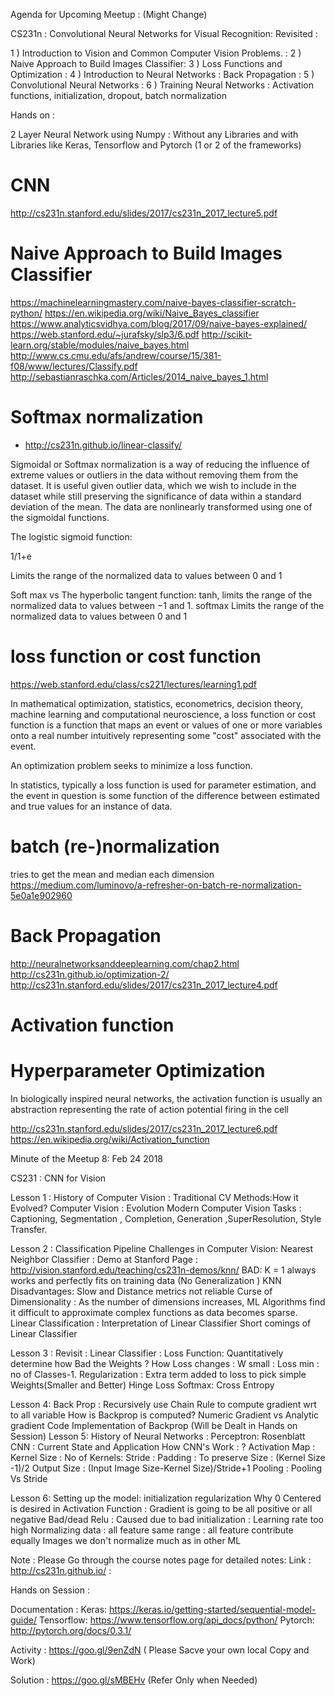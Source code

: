 Agenda for Upcoming Meetup :  (Might Change)

CS231n : Convolutional Neural Networks for Visual Recognition: Revisited :

1 ) Introduction to Vision and Common Computer Vision Problems. :
2 ) Naive Approach to Build Images Classifier:
3 ) Loss Functions and Optimization : 
4 ) Introduction to Neural Networks : Back Propagation : 
5 ) Convolutional Neural Networks : 
6 ) Training Neural Networks : Activation functions, initialization, dropout, batch normalization

Hands on :

2 Layer Neural Network using Numpy : Without any Libraries and with Libraries like Keras, Tensorflow and Pytorch
(1 or 2 of the frameworks)
# CNN 

http://cs231n.stanford.edu/slides/2017/cs231n_2017_lecture5.pdf

# Naive Approach to Build Images Classifier
https://machinelearningmastery.com/naive-bayes-classifier-scratch-python/
https://en.wikipedia.org/wiki/Naive_Bayes_classifier
https://www.analyticsvidhya.com/blog/2017/09/naive-bayes-explained/
https://web.stanford.edu/~jurafsky/slp3/6.pdf
http://scikit-learn.org/stable/modules/naive_bayes.html
http://www.cs.cmu.edu/afs/andrew/course/15/381-f08/www/lectures/Classify.pdf
http://sebastianraschka.com/Articles/2014_naive_bayes_1.html


# Softmax normalization
* http://cs231n.github.io/linear-classify/

Sigmoidal or Softmax normalization is a way of reducing the influence of extreme values or outliers in the data without removing them from the dataset. It is useful given outlier data, which we wish to include in the dataset while still preserving the significance of data within a standard deviation of the mean. The data are nonlinearly transformed using one of the sigmoidal functions.

The logistic sigmoid function:

1/1+e

Limits the range of the normalized data to values between 0 and 1

 Soft max vs The hyperbolic tangent function:
tanh, limits the range of the normalized data to values between −1 and 1.
softmax Limits the range of the normalized data to values between 0 and 1

# loss function or cost function
https://web.stanford.edu/class/cs221/lectures/learning1.pdf

In mathematical optimization, statistics, econometrics, decision theory, machine learning and computational neuroscience, a loss function or cost function is a function that maps an event or values of one or more variables onto a real number intuitively representing some "cost" associated with the event.

An optimization problem seeks to minimize a loss function.

In statistics, typically a loss function is used for parameter estimation, and the event in question is some function of the difference between estimated and true values for an instance of data. 

# batch (re-)normalization
tries to get the mean and median each dimension 
https://medium.com/luminovo/a-refresher-on-batch-re-normalization-5e0a1e902960

# Back Propagation

http://neuralnetworksanddeeplearning.com/chap2.html
http://cs231n.github.io/optimization-2/
http://cs231n.stanford.edu/slides/2017/cs231n_2017_lecture4.pdf


# Activation function  
# Hyperparameter Optimization

In biologically inspired neural networks, the activation function is usually an abstraction representing the rate of action potential firing in the cell

http://cs231n.stanford.edu/slides/2017/cs231n_2017_lecture6.pdf
https://en.wikipedia.org/wiki/Activation_function


Minute of the Meetup 8: Feb 24 2018

CS231 : CNN for Vision
 
Lesson 1 :
History of Computer Vision :
Traditional CV Methods:How it Evolved?
Computer Vision : Evolution
Modern Computer Vision Tasks : Captioning, Segmentation , Completion, Generation ,SuperResolution, Style Transfer.

Lesson 2 :
Classification Pipeline
Challenges in Computer Vision:
Nearest Neighbor Classifier : Demo at Stanford Page : http://vision.stanford.edu/teaching/cs231n-demos/knn/
BAD: K = 1 always works and perfectly fits on training data (No Generalization )
KNN Disadvantages: Slow and Distance metrics not reliable
Curse of Dimensionality : As the number of dimensions increases, ML Algorithms find it difficult to approximate complex functions as data becomes sparse.
Linear Classification :
Interpretation of Linear Classifier
Short comings of Linear Classifier

Lesson 3 :
Revisit : Linear Classifier :
Loss Function: Quantitatively determine how Bad the Weights ?
How Loss changes : W small : Loss min : no of Classes-1.
Regularization : Extra term added to loss to pick simple Weights(Smaller and Better)
Hinge Loss
Softmax: Cross Entropy

Lesson 4:
Back Prop : Recursively use Chain Rule to compute gradient wrt to all variable
How is Backprop is computed?
Numeric Gradient vs Analytic gradient
Code Implementation of Backprop (Will be Dealt in Hands on Session)
Lesson 5:
History of Neural Networks :
Perceptron: Rosenblatt
CNN : Current State and Application
How CNN's Work : ?
Activation Map :
Kernel Size :
No of Kernels:
Stride :
Padding :
To preserve Size : (Kernel Size -1)/2
Output Size : (Input Image Size-Kernel Size)/Stride+1
Pooling : Pooling Vs Stride

Lesson 6:
Setting up the model: initialization regularization
Why 0 Centered is desired in Activation Function : Gradient is going to be all positive or all negative
Bad/dead Relu : Caused due to bad initialization : Learning rate too high
Normalizing data : all feature same range : all feature contribute equally
Images we don't normalize much as in other ML

Note : Please Go through the course notes page for detailed notes: Link : http://cs231n.github.io/ :

Hands on Session :

Documentation :
Keras: https://keras.io/getting-started/sequential-model-guide/
Tensorflow: https://www.tensorflow.org/api_docs/python/
Pytorch: http://pytorch.org/docs/0.3.1/

Activity : https://goo.gl/9enZdN ( Please Sacve your own local Copy and Work)

Solution : https://goo.gl/sMBEHv (Refer Only when Needed)

